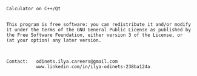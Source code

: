 
    Calculator on C++/Qt                                                                    
                                                                                       
                                                                                        
    This program is free software: you can redistribute it and/or modify                
    it under the terms of the GNU General Public License as published by                
    the Free Software Foundation, either version 3 of the License, or                   
    (at your option) any later version.                                                 
                                                                                        
                                                                                        
                                                                                        
    Contact:   odinets.ilya.careers@gmail.com                                           
               www.linkedin.com/in/ilya-odinets-238ba124a                               
